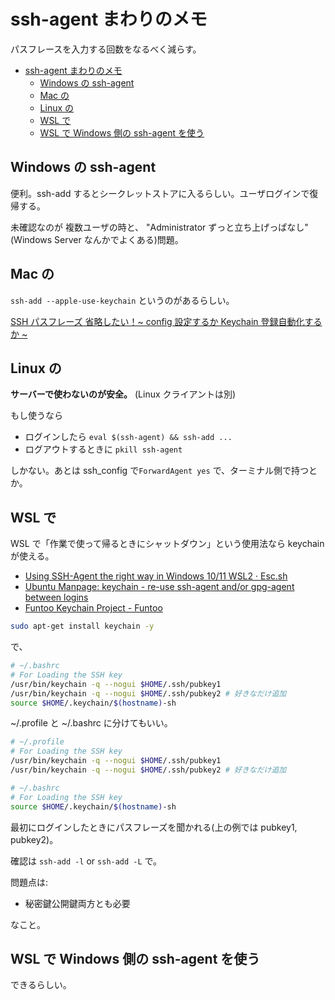 # ssh-agent まわりのメモ

パスフレースを入力する回数をなるべく減らす。

- [ssh-agent まわりのメモ](#ssh-agent-まわりのメモ)
  - [Windows の ssh-agent](#windows-の-ssh-agent)
  - [Mac の](#mac-の)
  - [Linux の](#linux-の)
  - [WSL で](#wsl-で)
  - [WSL で Windows 側の ssh-agent を使う](#wsl-で-windows-側の-ssh-agent-を使う)

## Windows の ssh-agent

便利。ssh-add するとシークレットストアに入るらしい。ユーザログインで復帰する。

未確認なのが
複数ユーザの時と、
"Administrator ずっと立ち上げっぱなし"(Windows Server なんかでよくある)問題。

## Mac の

`ssh-add --apple-use-keychain` というのがあるらしい。

[SSH パスフレーズ 省略したい！\~ config 設定するか Keychain 登録自動化するか \~](https://zenn.dev/luvmini511/articles/65786667221313)

## Linux の

**サーバーで使わないのが安全。** (Linux クライアントは別)

もし使うなら

- ログインしたら `eval $(ssh-agent) && ssh-add ...`
- ログアウトするときに `pkill ssh-agent`

しかない。あとは ssh_config で`ForwardAgent yes` で、ターミナル側で持つとか。

## WSL で

WSL で「作業で使って帰るときにシャットダウン」という使用法なら keychain が使える。

- [Using SSH-Agent the right way in Windows 10/11 WSL2 · Esc.sh](https://esc.sh/blog/ssh-agent-windows10-wsl2/)
- [Ubuntu Manpage: keychain - re-use ssh-agent and/or gpg-agent between logins](https://manpages.ubuntu.com/manpages/noble/en/man1/keychain.1.html)
- [Funtoo Keychain Project - Funtoo](https://www.funtoo.org/Funtoo:Keychain)

```sh
sudo apt-get install keychain -y
```

で、

```bash
# ~/.bashrc
# For Loading the SSH key
/usr/bin/keychain -q --nogui $HOME/.ssh/pubkey1
/usr/bin/keychain -q --nogui $HOME/.ssh/pubkey2 # 好きなだけ追加
source $HOME/.keychain/$(hostname)-sh
```

~/.profile と ~/.bashrc に分けてもいい。

```bash
# ~/.profile
# For Loading the SSH key
/usr/bin/keychain -q --nogui $HOME/.ssh/pubkey1
/usr/bin/keychain -q --nogui $HOME/.ssh/pubkey2 # 好きなだけ追加

# ~/.bashrc
# For Loading the SSH key
source $HOME/.keychain/$(hostname)-sh
```

最初にログインしたときにパスフレーズを聞かれる(上の例では pubkey1, pubkey2)。

確認は `ssh-add -l` or `ssh-add -L` で。

問題点は:

- 秘密鍵公開鍵両方とも必要

なこと。

## WSL で Windows 側の ssh-agent を使う

できるらしい。
